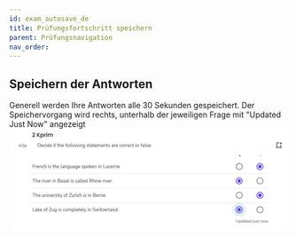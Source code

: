 ```yaml
---
id: exam_autosave_de
title: Prüfungsfortschritt speichern
parent: Prüfungsnavigation
nav_order: 
---
```


## Speichern der Antworten

Generell werden Ihre Antworten alle 30 Sekunden gespeichert. Der Speichervorgang wird rechts, unterhalb der jeweiligen Frage mit "Updated Just Now" angezeigt
![Prüfung-autosave](assets/exam-autosave.png) 

